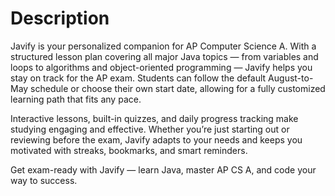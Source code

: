 # Description
Javify is your personalized companion for AP Computer Science A.
With a structured lesson plan covering all major Java topics — from variables and loops to algorithms and object-oriented programming — Javify helps you stay on track for the AP exam. Students can follow the default August-to-May schedule or choose their own start date, allowing for a fully customized learning path that fits any pace.

Interactive lessons, built-in quizzes, and daily progress tracking make studying engaging and effective. Whether you’re just starting out or reviewing before the exam, Javify adapts to your needs and keeps you motivated with streaks, bookmarks, and smart reminders.

Get exam-ready with Javify — learn Java, master AP CS A, and code your way to success.